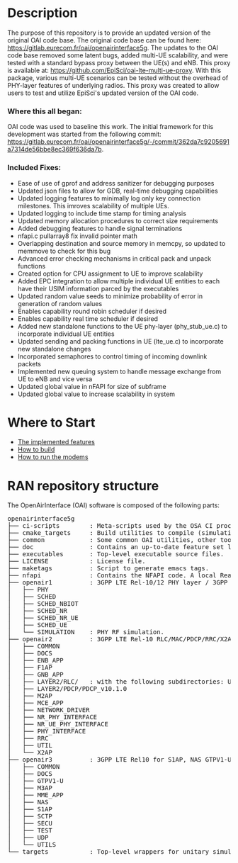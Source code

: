 # Description #
The purpose of this repository is to provide an updated version of the original OAI code base. The original code base can be found here: https://gitlab.eurecom.fr/oai/openairinterface5g. The updates to the OAI code base removed some latent bugs, added multi-UE scalability, and were tested with a standard bypass proxy between the UE(s) and eNB. This proxy is available at: https://github.com/EpiSci/oai-lte-multi-ue-proxy. With this package, various multi-UE scenarios can be tested without the overhead of PHY-layer features of underlying radios. This proxy was created to allow users to test and utilize EpiSci's updated version of the OAI code.
### Where this all began: ###
OAI code was used to baseline this work. The initial framework for this development was started from the following commit: https://gitlab.eurecom.fr/oai/openairinterface5g/-/commit/362da7c9205691a7314de56bbe8ec369f636da7b.

### Included Fixes: ###
- Ease of use of gprof and address sanitizer for debugging purposes
- Updated json files to allow for GDB, real-time debugging capabilities
- Updated logging features to minimally log only key connection milestones. This imroves scalability of multiple UEs.
- Updated logging to include time stamp for timing analysis
- Updated memory allocation procedures to correct size requirements
- Added debugging features to handle signal terminations
- nfapi.c pullarray8 fix invalid pointer math
- Overlapping destination and source memory in memcpy, so updated to memmove to check for this bug
- Advanced error checking mechanisms in critical pack and unpack functions
- Created option for CPU assignment to UE to improve scalability
- Added EPC integration to allow multiple individual UE entities to each have their USIM information parced by the executables
- Updated random value seeds to minimize probability of error in generation of random values
- Enables capability round robin scheduler if desired
- Enables capability real time scheduler if desired
- Added new standalone functions to the UE phy-layer (phy_stub_ue.c) to incorporate individual UE entities
- Updated sending and packing functions in UE (lte_ue.c) to incorporate new standalone changes
- Incorporated semaphores to control timing of incoming downlink packets
- Implemented new queuing system to handle message exchange from UE to eNB and vice versa
- Updated global value in nFAPI for size of subframe
- Updated global value to increase scalability in system


# Where to Start #

 *  [The implemented features](./doc/FEATURE_SET.md)
 *  [How to build](./doc/BUILD.md)
 *  [How to run the modems](./doc/RUNMODEM.md)

# RAN repository structure #

The OpenAirInterface (OAI) software is composed of the following parts: 

<pre>
openairinterface5g
├── ci-scripts        : Meta-scripts used by the OSA CI process. Contains also configuration files used day-to-day by CI.
├── cmake_targets     : Build utilities to compile (simulation, emulation and real-time platforms), and generated build files.
├── common            : Some common OAI utilities, other tools can be found at openair2/UTILS.
├── doc               : Contains an up-to-date feature set list and starting tutorials.
├── executables       : Top-level executable source files.
├── LICENSE           : License file.
├── maketags          : Script to generate emacs tags.
├── nfapi             : Contains the NFAPI code. A local Readme file provides more details.
├── openair1          : 3GPP LTE Rel-10/12 PHY layer / 3GPP NR Rel-15 layer. A local Readme file provides more details.
│   ├── PHY
│   ├── SCHED
│   ├── SCHED_NBIOT
│   ├── SCHED_NR
│   ├── SCHED_NR_UE
│   ├── SCHED_UE
│   └── SIMULATION    : PHY RF simulation.
├── openair2          : 3GPP LTE Rel-10 RLC/MAC/PDCP/RRC/X2AP + LTE Rel-14 M2AP implementation. Also 3GPP NR Rel-15 RLC/MAC/PDCP/RRC/X2AP.
│   ├── COMMON
│   ├── DOCS
│   ├── ENB_APP
│   ├── F1AP
│   ├── GNB_APP
│   ├── LAYER2/RLC/   : with the following subdirectories: UM_v9.3.0, TM_v9.3.0, and AM_v9.3.0.
│   ├── LAYER2/PDCP/PDCP_v10.1.0
│   ├── M2AP
│   ├── MCE_APP
│   ├── NETWORK_DRIVER
│   ├── NR_PHY_INTERFACE
│   ├── NR_UE_PHY_INTERFACE
│   ├── PHY_INTERFACE
│   ├── RRC
│   ├── UTIL
│   └── X2AP
├── openair3          : 3GPP LTE Rel10 for S1AP, NAS GTPV1-U for both ENB and UE.
│   ├── COMMON
│   ├── DOCS
│   ├── GTPV1-U
│   ├── M3AP
│   ├── MME_APP
│   ├── NAS
│   ├── S1AP
│   ├── SCTP
│   ├── SECU
│   ├── TEST
│   ├── UDP
│   └── UTILS
└── targets           : Top-level wrappers for unitary simulation for PHY channels, system-level emulation (eNB-UE with and without S1), and realtime eNB and UE and RRH GW.
</pre>

